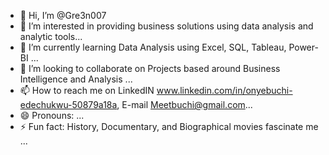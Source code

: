 - 👋 Hi, I’m @Gre3n007
- 👀 I’m interested in providing business solutions using data analysis and analytic tools...
- 🌱 I’m currently learning Data Analysis using Excel, SQL, Tableau, Power-BI ...
- 💞️ I’m looking to collaborate on Projects based around Business Intelligence and Analysis ...
- 📫 How to reach me on LinkedIN www.linkedin.com/in/onyebuchi-edechukwu-50879a18a, E-mail Meetbuchi@gmail.com...
- 😄 Pronouns: ...
- ⚡ Fun fact: History, Documentary, and Biographical movies fascinate me ...

<!---
Gre3n007/Gre3n007 is a ✨ special ✨ repository because its `README.md` (this file) appears on your GitHub profile.
You can click the Preview link to take a look at your changes.
--->
